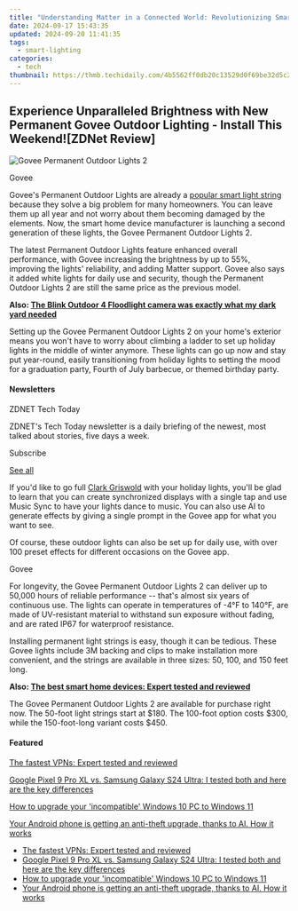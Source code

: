 ```yaml
---
title: "Understanding Matter in a Connected World: Revolutionizing Smart Homes with New Standards"
date: 2024-09-17 15:43:35
updated: 2024-09-20 11:41:35
tags:
  - smart-lighting
categories:
  - tech
thumbnail: https://thmb.techidaily.com/4b5562ff0db20c13529d0f69be32d5c21c69778a6a352420334c0743deb0bfe7.png
---
```


## Experience Unparalleled Brightness with New Permanent Govee Outdoor Lighting - Install This Weekend![ZDNet Review]

![Govee Permanent Outdoor Lights 2](https://www.zdnet.com/a/img/resize/fef09a07669b4416397ae9cb2a8a65ac965c2943/2024/08/23/cb422779-bdec-43bc-924c-085b9ad340b7/7.png?auto=webp&width=1280)

Govee

Govee's Permanent Outdoor Lights are already a [popular smart light string](https://buy.geni.us/Proxy.ashx?TSID=368250&GR%5FURL=https%3A%2F%2Fwww.amazon.com%2FGovee-Permanent-Waterproof-Lighting-Assistant%2Fdp%2FB0BCQ926C1%3Ftag%3Dzd-buy-button-20%26ascsubtag%3D%5F%5FCOM%5FCLICK%5FID%5F%5F%7Cd5833843-da02-4f99-ba77-6b360feb91b2%7Cdtp&dtb=1) because they solve a big problem for many homeowners. You can leave them up all year and not worry about them becoming damaged by the elements. Now, the smart home device manufacturer is launching a second generation of these lights, the Govee Permanent Outdoor Lights 2.

The latest Permanent Outdoor Lights feature enhanced overall performance, with Govee increasing the brightness by up to 55%, improving the lights' reliability, and adding Matter support. Govee also says it added white lights for daily use and security, though the Permanent Outdoor Lights 2 are still the same price as the previous model.

**Also: [The Blink Outdoor 4 Floodlight camera was exactly what my dark yard needed](https://www.zdnet.com/home-and-office/smart-home/the-blink-outdoor-4-floodlight-camera-was-exactly-what-my-dark-yard-needed/)**

Setting up the Govee Permanent Outdoor Lights 2 on your home's exterior means you won't have to worry about climbing a ladder to set up holiday lights in the middle of winter anymore. These lights can go up now and stay put year-round, easily transitioning from holiday lights to setting the mood for a graduation party, Fourth of July barbecue, or themed birthday party.

#### Newsletters

ZDNET Tech Today

ZDNET's Tech Today newsletter is a daily briefing of the newest, most talked about stories, five days a week.

 Subscribe

[See all](https://www.zdnet.com/newsletters/)

If you'd like to go full [Clark Griswold](https://vacation.fandom.com/wiki/Clark%5FGriswold) with your holiday lights, you'll be glad to learn that you can create synchronized displays with a single tap and use Music Sync to have your lights dance to music. You can also use AI to generate effects by giving a single prompt in the Govee app for what you want to see. 

Of course, these outdoor lights can also be set up for daily use, with over 100 preset effects for different occasions on the Govee app. 

Govee

For longevity, the Govee Permanent Outdoor Lights 2 can deliver up to 50,000 hours of reliable performance -- that's almost six years of continuous use. The lights can operate in temperatures of -4°F to 140°F, are made of UV-resistant material to withstand sun exposure without fading, and are rated IP67 for waterproof resistance.

Installing permanent light strings is easy, though it can be tedious. These Govee lights include 3M backing and clips to make installation more convenient, and the strings are available in three sizes: 50, 100, and 150 feet long.

**Also: [The best smart home devices: Expert tested and reviewed](https://www.zdnet.com/home-and-office/smart-home/best-smart-home-device/)**

The Govee Permanent Outdoor Lights 2 are available for purchase right now. The 50-foot light strings start at $180\. The 100-foot option costs $300, while the 150-foot-long variant costs $450.

#### Featured

[The fastest VPNs: Expert tested and reviewed](https://www.zdnet.com/article/fastest-vpn/ "The fastest VPNs: Expert tested and reviewed")

[Google Pixel 9 Pro XL vs. Samsung Galaxy S24 Ultra: I tested both and here are the key differences](https://www.zdnet.com/article/google-pixel-9-pro-xl-vs-samsung-galaxy-s24-ultra/ "Google Pixel 9 Pro XL vs. Samsung Galaxy S24 Ultra: I tested both and here are the key differences")

[How to upgrade your 'incompatible' Windows 10 PC to Windows 11](https://www.zdnet.com/article/how-to-upgrade-your-incompatible-windows-10-pc-to-windows-11/ "How to upgrade your 'incompatible' Windows 10 PC to Windows 11")

[Your Android phone is getting an anti-theft upgrade, thanks to AI. How it works](https://www.zdnet.com/article/your-android-phone-is-getting-an-anti-theft-upgrade-thanks-to-ai-how-it-works/ "Your Android phone is getting an anti-theft upgrade, thanks to AI. How it works")

* [The fastest VPNs: Expert tested and reviewed](https://www.zdnet.com/article/fastest-vpn/ "The fastest VPNs: Expert tested and reviewed")
* [Google Pixel 9 Pro XL vs. Samsung Galaxy S24 Ultra: I tested both and here are the key differences](https://www.zdnet.com/article/google-pixel-9-pro-xl-vs-samsung-galaxy-s24-ultra/ "Google Pixel 9 Pro XL vs. Samsung Galaxy S24 Ultra: I tested both and here are the key differences")
* [How to upgrade your 'incompatible' Windows 10 PC to Windows 11](https://www.zdnet.com/article/how-to-upgrade-your-incompatible-windows-10-pc-to-windows-11/ "How to upgrade your 'incompatible' Windows 10 PC to Windows 11")
* [Your Android phone is getting an anti-theft upgrade, thanks to AI. How it works](https://www.zdnet.com/article/your-android-phone-is-getting-an-anti-theft-upgrade-thanks-to-ai-how-it-works/ "Your Android phone is getting an anti-theft upgrade, thanks to AI. How it works")

<ins class="adsbygoogle"
     style="display:block"
     data-ad-format="autorelaxed"
     data-ad-client="ca-pub-7571918770474297"
     data-ad-slot="1223367746"></ins>



<ins class="adsbygoogle"
     style="display:block"
     data-ad-client="ca-pub-7571918770474297"
     data-ad-slot="8358498916"
     data-ad-format="auto"
     data-full-width-responsive="true"></ins>
